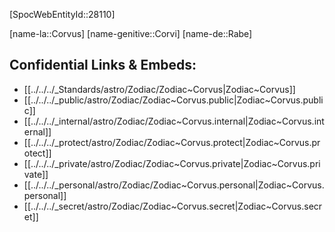 ﻿---
confidential: public
isDeleted: false
isReadOnly: false
tags:
- astro/Zodiac
type: Zodiac
---

[SpocWebEntityId::28110]



[name-la::Corvus]
[name-genitive::Corvi]
[name-de::Rabe]


## Confidential Links & Embeds: 
- [[../../../_Standards/astro/Zodiac/Zodiac~Corvus|Zodiac~Corvus]] 
- [[../../../_public/astro/Zodiac/Zodiac~Corvus.public|Zodiac~Corvus.public]] 
- [[../../../_internal/astro/Zodiac/Zodiac~Corvus.internal|Zodiac~Corvus.internal]] 
- [[../../../_protect/astro/Zodiac/Zodiac~Corvus.protect|Zodiac~Corvus.protect]] 
- [[../../../_private/astro/Zodiac/Zodiac~Corvus.private|Zodiac~Corvus.private]] 
- [[../../../_personal/astro/Zodiac/Zodiac~Corvus.personal|Zodiac~Corvus.personal]] 
- [[../../../_secret/astro/Zodiac/Zodiac~Corvus.secret|Zodiac~Corvus.secret]] 
